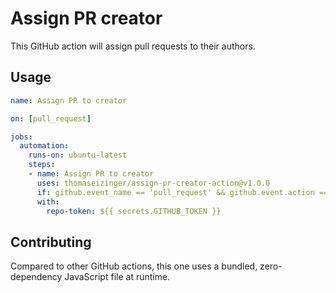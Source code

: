 # Assign PR creator

This GitHub action will assign pull requests to their authors.

## Usage

```yaml
name: Assign PR to creator

on: [pull_request]

jobs:
  automation:
    runs-on: ubuntu-latest
    steps:
    - name: Assign PR to creator
      uses: thomaseizinger/assign-pr-creator-action@v1.0.0
      if: github.event_name == 'pull_request' && github.event.action == 'opened'
      with:
        repo-token: ${{ secrets.GITHUB_TOKEN }}
```

## Contributing

Compared to other GitHub actions, this one uses a bundled, zero-dependency JavaScript file at runtime.
